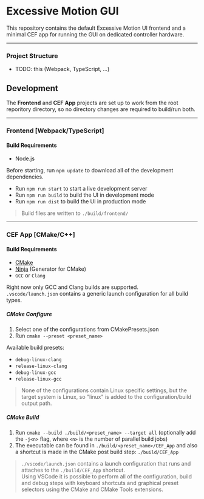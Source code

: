 # Excessive Motion GUI
This repository contains the default Excessive Motion UI frontend and a minimal CEF app for running the GUI on dedicated controller hardware.

---
### Project Structure
- TODO: this (Webpack, TypeScript, ...)

## Development
The **Frontend** and **CEF App** projects are set up to work from the root reporitory directory, so no directory changes are required to build/run both.

---
### Frontend [Webpack/TypeScript]
#### Build Requirements
- Node.js

Before starting, run ```npm update``` to download all of the development dependencies.
- Run ```npm run start``` to start a live development server
- Run ```npm run build``` to build the UI in development mode
- Run ```npm run dist``` to build the UI in production mode
> Build files are written to ```./build/frontend/```

---
### CEF App [CMake/C++]
#### Build Requirements
- [CMake](https://cmake.org/)
- [Ninja](https://ninja-build.org/) (Generator for CMake)
- ```GCC``` or ```Clang```

Right now only GCC and Clang builds are supported.\
```.vscode/launch.json``` contains a generic launch configuration for all build types.

##### CMake Configure
1. Select one of the configurations from CMakePresets.json
2. Run ```cmake --preset <preset_name>```

Available build presets:
- ```debug-linux-clang```
- ```release-linux-clang```
- ```debug-linux-gcc```
- ```release-linux-gcc```

>None of the configurations contain Linux specific settings, but the target system is Linux, so "linux" is added to the configuration/build output path.

##### CMake Build
1. Run ```cmake --build ./build/<preset_name> --target all``` (optionally add the ```-j<n>``` flag, where ```<n>``` is the number of parallel build jobs)
2. The executable can be found in ```./build/<preset_name>/CEF_App``` and also a shortcut is made in the CMake post build step: ```./build/CEF_App```

>```./vscode/launch.json``` contains a launch configuration that runs and attaches to the ```./build/CEF_App``` shortcut.\
> Using VSCode it is possible to perform all of the configuration, build and debug steps with keyboard shortcuts and graphical preset selectors using the CMake and CMake Tools extensions.

